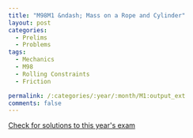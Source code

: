 ```yaml
---
title: "M98M1 &ndash; Mass on a Rope and Cylinder"
layout: post
categories:
  - Prelims
  - Problems
tags:
  - Mechanics
  - M98
  - Rolling Constraints
  - Friction

permalink: /:categories/:year/:month/M1:output_ext
comments: false
---
```

<object data="1998M1M.pdf" type="application/pdf" width="100%" height="500"></object>
<div class="message"><a href='https://princetonprelim.com/prelim/1/'>Check for solutions to this year's exam</a></div>